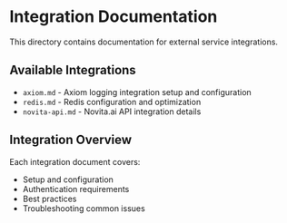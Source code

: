 # Integration Documentation

This directory contains documentation for external service integrations.

## Available Integrations

- `axiom.md` - Axiom logging integration setup and configuration
- `redis.md` - Redis configuration and optimization
- `novita-api.md` - Novita.ai API integration details

## Integration Overview

Each integration document covers:
- Setup and configuration
- Authentication requirements
- Best practices
- Troubleshooting common issues